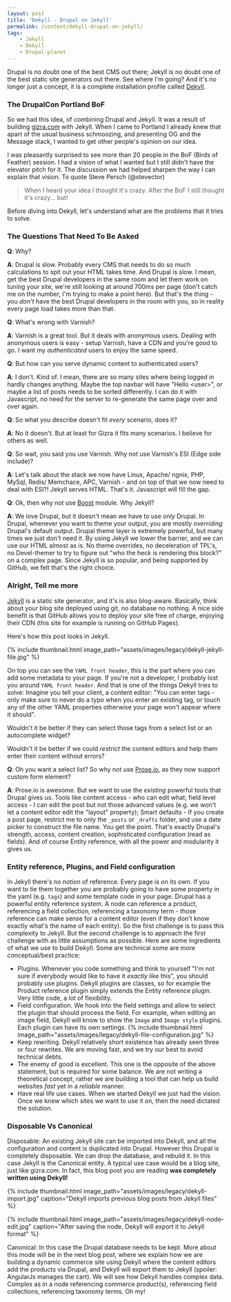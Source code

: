 ```yaml
---
layout: post
title: 'Dekyll - Drupal on Jekyll'
permalink: /content/dekyll-drupal-on-jekyll/
tags:
    - Jekyll
    - Dekyll
    - Drupal-planet
---
```



Drupal is no doubt one of the best CMS out there; Jekyll is no doubt one of the best static site generators out there. See where I'm going? And it's no longer just a concept, it is a complete installation profile called [Dekyll](https://github.com/Gizra/dekyll).

### The DrupalCon Portland BoF

So we had this idea, of combining Drupal and Jekyll. It was a result of building [gizra.com](http://gizra.com) with Jekyll. When I came to Portland I already knew that apart of the usual business schmoozing, and presenting OG and the Message stack, I wanted to get other people's opinion on our idea.

I was pleasantly surprised to see more than 20 people in the BoF (Birds of Feather) session. I had a vision of what I wanted but I still didn't have the elevator pitch for it. The discussion we had helped sharpen the way I can explain that vision. To quote Steve Persch (@stevector)

> When I heard your idea I thought it's crazy. After the BoF I still thought it's crazy... but!

Before diving into Dekyll, let's understand what are the problems that it tries to solve.

<!-- more -->

### The Questions That Need To Be Asked

**Q**: Why?

**A**: Drupal is slow. Probably every CMS that needs to do so much calculations to spit out your HTML takes time. And Drupal is slow. I mean, get the best Drupal developers in the same room and let them work on tuning your site, we're still looking at around 700ms per page (don't catch me on the number, I'm trying to make a point here). But that's the thing - you _don't_ have the best Drupal developers in the room with you, so in reality every page load takes more than that.


**Q**: What's wrong with Varnish?

**A**: Varnish is a great tool. But it deals with anonymous users. Dealing with anonymous users is easy - setup Varnish, have a CDN and you're good to go. I want my _authenticated_ users to enjoy the same speed.


**Q**: But how can you serve dynamic content to authenticated users?

**A**: I don't. Kind of. I mean, there are so many sites where being logged in hardly changes anything. Maybe the top navbar will have "Hello &lt;user&gt;", or maybe a list of posts needs to be sorted differently. I can do it with Javascript, no need for the server to re-generate the same page over and over again.


**Q**: So what you describe doesn't fit _every_ scenario, does it?

**A**: No it doesn't. But at least for Gizra it fits many scenarios. I believe for others as well.


**Q**: So wait, you said you use Varnish. Why not use Varnish's ESI (Edge side include)?

**A**: Let's talk about the stack we now have Linux, Apache/ ngnix, PHP, MySql, Redis/ Memchace, APC, Varnish - and on top of that we now need to deal with ESI?! Jekyll serves HTML. That's it. Javascript will fill the gap.


**Q**: Ok, then why not use [Boost](https://drupal.org/project/boost) module. Why Jekyll?

**A**: We love Drupal, but it doesn't mean we have to use _only_ Drupal. In Drupal, whenever you want to theme your output, you are mostly _overriding_ Drupal's default output. Drupal theme layer is extremely powerful, but many times we just don't need it. By using Jekyll we lower the barrier, and we can use our HTML almost as is. No theme overrides, no deceleration of TPL's, no Devel-themer to try to figure out "who the heck is rendering this block?" on a complex page. Since Jekyll is so popular, and being supported by GitHub, we felt that's the right choice.

### Alright, Tell me more

[Jekyll](http://jekyllrb.com/) is a static site generator, and it's is also blog-aware. Basically, think about your blog site deployed using git, no database no nothing. A nice side benefit is that GitHub allows you to deploy your site free of charge, enjoying their CDN (this site for example is running on GitHub Pages).

Here's how this post looks in Jekyll.

{% include thumbnail.html  image_path="assets/images/legacy/dekyll-jekyll-file.jpg" %}

On top you can see the ``YAML front header``, this is the part where you can add some metadata to your page. If you're not a developer, I probably lost you around ``YAML front header``. And that is one of the things Dekyll tries to solve: Imagine you tell your client, a content editor: "You can enter tags - only make sure to never do a typo when you enter an existing tag, or touch any of the other YAML properties otherwise your page won't appear where it should".

Wouldn't it be better if they can select those tags from a select list or an autocomplete widget?

Wouldn't it be better if we could _restrict_ the content editors and help them enter their content without errors?

**Q**: Oh you want a select list? So why not use [Prose.io](http://prose.io), as they now support custom form element?

**A**: Prose.io is awesome. But we want to use the _existing_ powerful tools that Drupal gives us. Tools like content access - who can edit what; field level access - I can edit the post but not those advanced values (e.g. we won't let a content editor edit the "layout" property); Smart defaults - If you create a post page, restrict me to only the ``_posts`` or ``_drafts`` folder, and use a date picker to construct the file name. You get the point. That's exactly Drupal's strength, access, content creation, sophisticated configuration (read as fields). And of course Entity reference, with all the power and modularity it gives us.

### Entity reference, Plugins, and Field configuration

In Jekyll there's no notion of reference. Every page is on its own. If you want to tie them together you are probably going to have some property in the yaml (e.g. ``tags``) and some template code in your page.
Drupal has a powerful entity reference system. A node can reference a product, referencing a field collection, referencing a taxonomy term - those reference can make sense for a content editor (even if they don't know exactly what's the name of each entity). So the first challenge is to pass this complexity to Jekyll. But the second challenge is to approach the first challenge with as little assumptions as possible.
Here are some ingredients of what we use to build Dekyll. Some are technical some are more conceptual/best practice:

* Plugins. Whenever you code something and think to yourself "I'm not sure if everybody would like to have it _exactly_ like this", you should probably use plugins. Dekyll plugins are classes, so for example the Product reference plugin simply extends the Entity reference plugin. Very little code, a lot of flexibility.
* Field configuration. We hook into the field settings and allow to select the plugin that should process the field. For example, when editing an image field, Dekyll will know to show the ``Image`` and ``Image style`` plugins. Each plugin can have its own settings.
{% include thumbnail.html  image_path="assets/images/legacy/dekyll-file-configuration.jpg" %}
* Keep rewriting. Dekyll relatively short existence has already seen three or four rewrites. We are moving fast, and we try our best to avoid technical debts.
* The enemy of good is excellent. This one is the opposite of the above statement, but is required for some balance. We are not writing a theoretical concept, rather we are building a tool that can help us build websites _fast_ yet in a  _reliable_ manner.
* Have real life use cases. When we started Dekyll we just had the vision. Once we knew which sites we want to use it on, then the need dictated the solution.

### Disposable Vs Canonical

Disposable: An existing Jekyll site can be imported into Dekyll, and all the configuration and content is duplicated into Drupal. However this Drupal is completely disposable. We can drop the database, and rebuild it. In this case Jekyll is the Canonical entity. A typical use case would be a blog site, just like gizra.com. In fact, this blog post you are reading **was completely written using Dekyll!**

{% include thumbnail.html  image_path="assets/images/legacy/dekyll-import.jpg" caption="Dekyll imports previous blog posts from Jekyll files" %}

{% include thumbnail.html  image_path="assets/images/legacy/dekyll-node-edit.jpg" caption="After saving the node, Dekyll will export it to Jekyll format" %}

Canonical: In this case the Drupal database needs to be kept. More about this mode will be in the next blog post, where we explain how we are building a dynamic commerce site using Dekyll where the content editors add the products via Drupal, and Dekyll will export them to Jekyll (spoiler: AngularJs manages the cart). We will see how Dekyll handles complex data. Complex as in a node referencing commerce product(s), referencing field collections, referencing taxonomy terms. Oh my!
